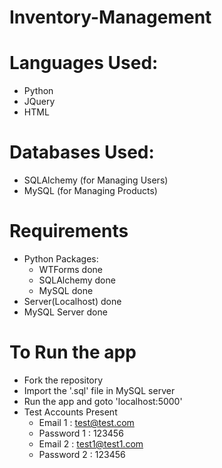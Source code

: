 # Inventory-Management

# Languages Used:
- Python
- JQuery
- HTML

# Databases Used:
- SQLAlchemy (for Managing Users)
- MySQL (for Managing Products)

# Requirements
- Python Packages:
  - WTForms done
  - SQLAlchemy done
  - MySQL done
- Server(Localhost) done
- MySQL Server done

# To Run the app
- Fork the repository
- Import the '.sql' file in MySQL server
- Run the app and goto 'localhost:5000'
- Test Accounts Present
  - Email 1 : test@test.com
  - Password 1  : 123456 
  - Email 2 : test1@test1.com
  - Password 2  : 123456
  

